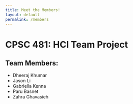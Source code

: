 ```yaml
---
title: Meet the Members!
layout: default
permalink: /members
---
```


# CPSC 481: HCI Team Project

## Team Members:
- Dheeraj Khumar
- Jason Li
- Gabriella Kenna
- Paru Basnet
- Zahra Ghavasieh